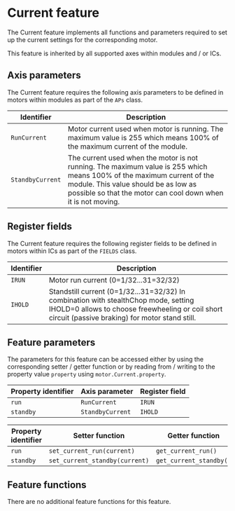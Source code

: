 # Current feature

The Current feature implements all functions and parameters required to
set up the current settings for the corresponding motor.

This feature is inherited by all supported axes within modules and / or ICs.

## Axis parameters

The Current feature requires the following axis parameters to be defined
in motors within modules as part of the `APs` class.

| Identifier | Description |
| --- | --- |
| `RunCurrent` | Motor current used when motor is running. The maximum value is 255 which means 100% of the maximum current of the module. |
| `StandbyCurrent` | The current used when the motor is not running. The maximum value is 255 which means 100% of the maximum current of the module. This value should be as low as possible so that the motor can cool down when it is not moving. |

## Register fields

The Current feature requires the following register fields to be defined
in motors within ICs as part of the `FIELDS` class.

| Identifier | Description |
| --- | --- |
| `IRUN` | Motor run current (0=1/32...31=32/32) |
| `IHOLD` | Standstill current (0=1/32...31=32/32) In combination with stealthChop mode, setting IHOLD=0 allows to choose freewheeling or coil short circuit (passive braking) for motor stand still. |

## Feature parameters

The parameters for this feature can be accessed either by using the corresponding
setter / getter function or by reading from / writing to the property value `property` using
`motor.Current.property`.

| Property identifier | Axis parameter | Register field |
| --- | --- | --- |
| `run` | `RunCurrent` | `IRUN` |
| `standby` | `StandbyCurrent` | `IHOLD` |

| Property identifier | Setter function | Getter function |
| --- | --- | --- |
| `run` | `set_current_run(current)` | `get_current_run()` |
| `standby` | `set_current_standby(current)` | `get_current_standby()` |

## Feature functions

There are no additional feature functions for this feature.
